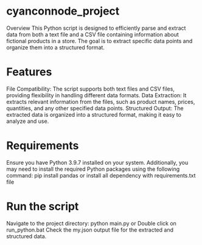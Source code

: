 # cyanconnode_project

Overview
This Python script is designed to efficiently parse and extract data from both a text file and a CSV file containing information about fictional products in a store. The goal is to extract specific data points and organize them into a structured format.

# Features
File Compatibility: The script supports both text files and CSV files, providing flexibility in handling different data formats.
Data Extraction: It extracts relevant information from the files, such as product names, prices, quantities, and any other specified data points.
Structured Output: The extracted data is organized into a structured format, making it easy to analyze and use.

# Requirements
Ensure you have Python 3.9.7 installed on your system. Additionally, you may need to install the required Python packages using the following command:
pip install pandas
or 
install all dependency with requirements.txt file

# Run the script
Navigate to the project directory:
python main.py
or
Double click on run_python.bat
Check the my.json output file for the extracted and structured data.


